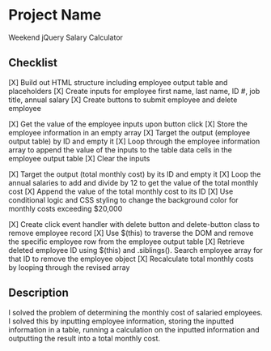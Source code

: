 # Project Name

Weekend jQuery Salary Calculator

## Checklist

[X] Build out HTML structure including employee output table and placeholders
[X] Create inputs for employee first name, last name, ID #, job title, annual salary
[X] Create buttons to submit employee and delete employee

[X] Get the value of the employee inputs upon button click
[X] Store the employee information in an empty array
[X] Target the output (employee output table) by ID and empty it
[X] Loop through the employee information array to append the value of the inputs to the table data cells in the employee output table
[X] Clear the inputs

[X] Target the output (total monthly cost) by its ID and empty it
[X] Loop the annual salaries to add and divide by 12 to get the value of the total monthly cost
[X] Append the value of the total monthly cost to its ID
[X] Use conditional logic and CSS styling to change the background color for monthly costs exceeding $20,000

[X] Create click event handler with delete button and delete-button class to remove employee record
[X] Use $(this) to traverse the DOM and remove the specific employee row from the employee output table
[X] Retrieve deleted employee ID using $(this) and .siblings(). Search employee array for that ID to remove the employee object
[X] Recalculate total monthly costs by looping through the revised array

## Description

I solved the problem of determining the monthly cost of salaried employees. I solved this by inputting employee information, storing the inputted information in a table, running a calculation on the inputted information and outputting the result into a total monthly cost.
